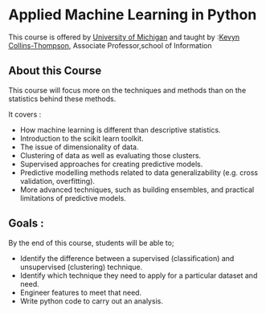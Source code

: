 # Applied Machine Learning in Python

This course is offered by [University of Michigan](https://www.coursera.org/learn/python-machine-learning) and taught by :[Kevyn Collins-Thompson](https://www.coursera.org/instructor/kevyn-ct), Associate Professor,school of Information

## About this Course

This course will focus more on the techniques and methods than on the statistics behind these methods.

It covers :

- How machine learning is different than descriptive statistics.
- Introduction to  the scikit learn toolkit.
- The issue of dimensionality of data.
- Clustering of data as well as evaluating those clusters.
- Supervised approaches for creating predictive models.
- Predictive modelling methods related to data generalizability (e.g. cross validation, overfitting).
- More advanced techniques, such as building ensembles, and practical limitations of predictive models.

## Goals :

By the end of this course, students will be able to;
- Identify the difference between a supervised (classification) and unsupervised (clustering) technique.
- Identify which technique they need to apply for a particular dataset and need.
- Engineer features to meet that need.
- Write python code to carry out an analysis.
